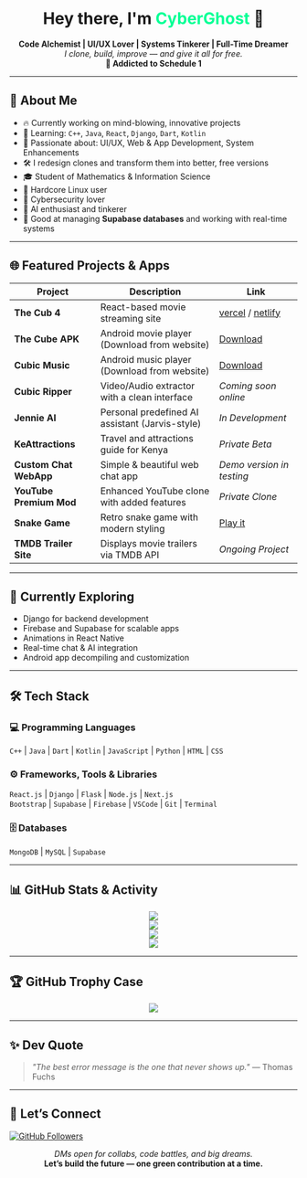 <h1 align="center">Hey there, I'm <span style="color:#00ff95;">CyberGhost</span> 👻</h1>

<p align="center">
  <b>Code Alchemist | UI/UX Lover | Systems Tinkerer | Full-Time Dreamer</b><br>
  <i>I clone, build, improve — and give it all for free.</i><br>
  <b>🧠 Addicted to Schedule 1</b>
</p>

---

## 🚀 About Me

- 🔥 Currently working on mind-blowing, innovative projects
- 🌱 Learning: `C++`, `Java`, `React`, `Django`, `Dart`, `Kotlin`
- 🎨 Passionate about: UI/UX, Web & App Development, System Enhancements
- 🛠️ I redesign clones and transform them into better, free versions
- 🎓 Student of Mathematics & Information Science
- 🐧 Hardcore Linux user
- 🔐 Cybersecurity lover
- 🤖 AI enthusiast and tinkerer
- 🧠 Good at managing **Supabase databases** and working with real-time systems

---

## 🌐 Featured Projects & Apps

| Project                | Description                                       | Link |
|------------------------|---------------------------------------------------|------|
| **The Cub 4**          | React-based movie streaming site                  | [vercel](https://thecub4.vercel.app) / [netlify](https://thecub4.netlify.app) |
| **The Cube APK**       | Android movie player (Download from website)      | [Download](https://thecub4.netlify.app) |
| **Cubic Music**        | Android music player (Download from website)      | [Download](https://thecub4.netlify.app) |
| **Cubic Ripper**       | Video/Audio extractor with a clean interface      | *Coming soon online* |
| **Jennie AI**          | Personal predefined AI assistant (Jarvis-style)   | *In Development* |
| **KeAttractions**      | Travel and attractions guide for Kenya            | *Private Beta* |
| **Custom Chat WebApp** | Simple & beautiful web chat app                   | *Demo version in testing* |
| **YouTube Premium Mod**| Enhanced YouTube clone with added features        | *Private Clone* |
| **Snake Game**         | Retro snake game with modern styling              | [Play it](https://vsnakegame.vercel.app) |
| **TMDB Trailer Site**  | Displays movie trailers via TMDB API              | *Ongoing Project* |

---

## 🧠 Currently Exploring

- Django for backend development
- Firebase and Supabase for scalable apps
- Animations in React Native
- Real-time chat & AI integration
- Android app decompiling and customization

---

## 🛠️ Tech Stack

### 💻 Programming Languages
`C++` | `Java` | `Dart` | `Kotlin` | `JavaScript` | `Python` | `HTML` | `CSS`

### ⚙️ Frameworks, Tools & Libraries
`React.js` | `Django` | `Flask` | `Node.js` | `Next.js`  
`Bootstrap` | `Supabase` | `Firebase` | `VSCode` | `Git` | `Terminal`

### 🗄️ Databases
`MongoDB` | `MySQL` | `Supabase`

---

## 📊 GitHub Stats & Activity

<p align="center">
  <img src="https://github-readme-stats.vercel.app/api?username=cybruGhost&show_icons=true&hide_border=true&theme=gruvbox" />
  <br>
  <img src="https://github-readme-streak-stats.herokuapp.com/?user=cybruGhost&theme=gruvbox&hide_border=true" />
  <br>
  <img src="https://github-readme-activity-graph.cyclic.app/graph?username=cybruGhost&theme=react-dark" />
  <br>
  <img src="https://github-readme-stats.vercel.app/api/top-langs/?username=cybruGhost&layout=compact&theme=gruvbox" />
</p>

---

## 🏆 GitHub Trophy Case

<p align="center">
  <img src="https://github-profile-trophy.vercel.app/?username=cybruGhost&theme=gruvbox&no-frame=true&row=1&column=6" />
</p>

---

## ✨ Dev Quote

> *"The best error message is the one that never shows up."* — Thomas Fuchs

---

## 🔗 Let’s Connect

[![GitHub Followers](https://img.shields.io/github/followers/cybruGhost?label=Follow&style=social)](https://github.com/cybruGhost)

<p align="center">
  <i>DMs open for collabs, code battles, and big dreams.</i><br>
  <b>Let’s build the future — one green contribution at a time.</b>
</p>
